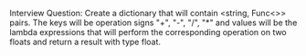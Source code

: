 Interview Question: 
Create a dictionary that will contain <string, Func<>> pairs. The keys will be operation signs "+", "-", "/", "*" and values will be the lambda expressions that will perform the corresponding operation on two floats and return a result with type float.
